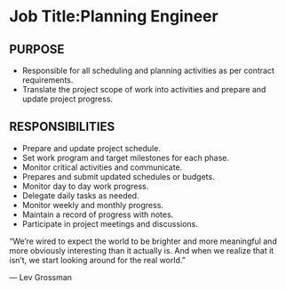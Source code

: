 # Job Title:Planning Engineer


## PURPOSE
- Responsible for all scheduling and planning activities as per contract requirements.
- Translate the project scope of work into activities and prepare and update project progress.

## RESPONSIBILITIES
- Prepare and update project schedule.
- Set work program and target milestones for each phase.
- Monitor critical activities and communicate.
- Prepares and submit updated schedules or budgets.
- Monitor day to day work progress.
- Delegate daily tasks as needed.
- Monitor weekly and monthly progress.
- Maintain a record of progress with notes.
- Participate in project meetings and discussions.


“We’re wired to expect the world to be brighter and more meaningful and more obviously interesting than it actually is. And when we realize that it isn’t, we start looking around for the real world.”

― Lev Grossman
